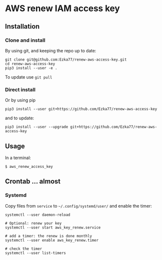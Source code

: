 # AWS renew IAM access key

## Installation

### Clone and install

By using git, and keeping the repo up to date:
```
git clone git@github.com:Ezka77/renew-aws-access-key.git
cd renew-aws-access-key
pip3 install --user -e .
```

To update use `git pull`

### Direct install

Or by using pip
```
pip3 install --user git+https://github.com/Ezka77/renew-aws-access-key
```
and to update: 
```
pip3 install --user --upgrade git+https://github.com/Ezka77/renew-aws-access-key
```

## Usage

In a terminal:
```
$ aws_renew_access_key
```

## Crontab ... almost

### Systemd

Copy files from `service` to `~/.config/systemd/user/` and enable the timer:

```
systemctl --user daemon-reload

# Optional: renew your key
systemctl --user start aws_key_renew.service

# add a timer: the renew is done monthly
systemctl --user enable aws_key_renew.timer

# check the timer
systemctl --user list-timers
```
